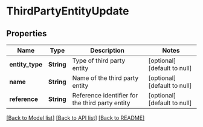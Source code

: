 # ThirdPartyEntityUpdate
## Properties

| Name | Type | Description | Notes |
|------------ | ------------- | ------------- | -------------|
| **entity\_type** | **String** | Type of third party entity | [optional] [default to null] |
| **name** | **String** | Name of the third party entity | [optional] [default to null] |
| **reference** | **String** | Reference identifier for the third party entity | [optional] [default to null] |

[[Back to Model list]](../README.md#documentation-for-models) [[Back to API list]](../README.md#documentation-for-api-endpoints) [[Back to README]](../README.md)

